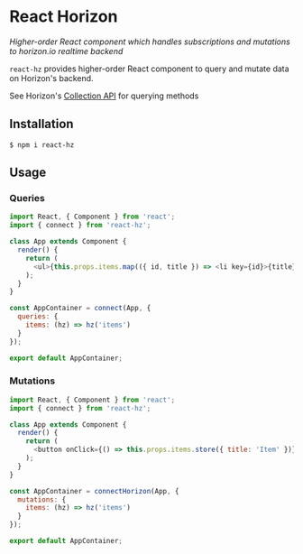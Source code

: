 # React Horizon

*Higher-order React component which handles subscriptions and mutations to horizon.io realtime backend*

`react-hz` provides higher-order React component to query and mutate data on Horizon's backend.

See Horizon's [Collection API](http://horizon.io/api/collection/) for querying methods

## Installation
```
$ npm i react-hz
```

## Usage

### Queries
```js
import React, { Component } from 'react';
import { connect } from 'react-hz';

class App extends Component {
  render() {
    return (
      <ul>{this.props.items.map(({ id, title }) => <li key={id}>{title}</li>)}</ul>
    );
  }
}

const AppContainer = connect(App, {
  queries: {
    items: (hz) => hz('items')
  }
});

export default AppContainer;
```

### Mutations
```js
import React, { Component } from 'react';
import { connect } from 'react-hz';

class App extends Component {
  render() {
    return (
      <button onClick={() => this.props.items.store({ title: 'Item' })}>add</button>
    );
  }
}

const AppContainer = connectHorizon(App, {
  mutations: {
    items: (hz) => hz('items')
  }
});

export default AppContainer;

```
